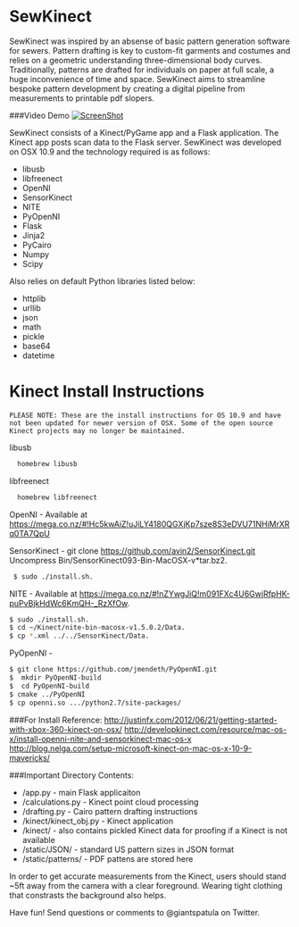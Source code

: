 SewKinect
=========
SewKinect was inspired by an absense of basic pattern generation software for sewers. Pattern drafting is key to custom-fit garments and costumes and relies on a geometric understanding three-dimensional body curves. Traditionally, patterns are drafted for individuals on paper at full scale, a huge inconvenience of time and space. SewKinect aims to streamline bespoke pattern development by creating a digital pipeline from measurements to printable pdf slopers.

###Video Demo
[![ScreenShot](https://cloud.githubusercontent.com/assets/4644116/5321664/3d01d242-7c72-11e4-9419-8f8d9fd2acc1.png)](http://youtu.be/Qnv36XxjC98)

SewKinect consists of a Kinect/PyGame app and a Flask application. The Kinect app posts scan data to the Flask server. SewKinect was developed on OSX 10.9 and the technology required is as follows: 

- libusb
- libfreenect
- OpenNI
- SensorKinect
- NITE
- PyOpenNI
- Flask
- Jinja2
- PyCairo
- Numpy
- Scipy

Also relies on default Python libraries listed below: 

- httplib
- urllib
- json
- math
- pickle
- base64
- datetime


Kinect Install Instructions
==================
```PLEASE NOTE: These are the install instructions for OS 10.9 and have not been updated for newer version of OSX. Some of the open source Kinect projects may no longer be maintained.```

 libusb 
```sh
  homebrew libusb
```
 libfreenect 
```sh
  homebrew libfreenect
```
 OpenNI - Available at https://mega.co.nz/#!Hc5kwAiZ!uJiLY4180QGXjKp7sze8S3eDVU71NHiMrXRq0TA7QpU

 SensorKinect - git clone https://github.com/avin2/SensorKinect.git
    Uncompress Bin/SensorKinect093-Bin-MacOSX-v*tar.bz2.
```sh
 $ sudo ./install.sh.
```
 NITE - Available at https://mega.co.nz/#!nZYwgJiQ!m091FXc4U6GwjRfpHK-puPvBjkHdWc6KmQH-_RzXfOw.

 ```sh
 $ sudo ./install.sh.
 $ cd ~/Kinect/nite-bin-macosx-v1.5.0.2/Data.
 $ cp *.xml ../../SensorKinect/Data.
```
 PyOpenNI - 
 
 ```sh
$ git clone https://github.com/jmendeth/PyOpenNI.git
$  mkdir PyOpenNI-build
$  cd PyOpenNI-build
$ cmake ../PyOpenNI
$ cp openni.so .../python2.7/site-packages/
```
  
###For Install Reference: 
http://justinfx.com/2012/06/21/getting-started-with-xbox-360-kinect-on-osx/
http://developkinect.com/resource/mac-os-x/install-openni-nite-and-sensorkinect-mac-os-x
http://blog.nelga.com/setup-microsoft-kinect-on-mac-os-x-10-9-mavericks/

###Important Directory Contents: 
- /app.py - main Flask applicaiton
- /calculations.py - Kinect point cloud processing 
- /drafting.py - Cairo pattern drafting instructions 
- /kinect/kinect_obj.py - Kinect application
- /kinect/ - also contains pickled Kinect data for proofing if a Kinect is not available
- /static/JSON/ - standard US pattern sizes in JSON format
- /static/patterns/ - PDF pattens are stored here 

In order to get accurate measurements from the Kinect, users should stand ~5ft away from the camera with a clear foreground. Wearing tight clothing that constrasts the background also helps. 

Have fun! Send questions or comments to @giantspatula on Twitter. 
